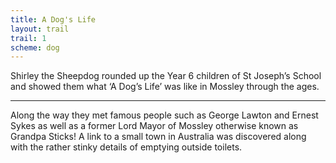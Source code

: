 ```yaml
---
title: A Dog's Life
layout: trail
trail: 1
scheme: dog
---
```


Shirley the Sheepdog rounded up the Year 6 children of St Joseph’s School and showed them what ‘A Dog’s Life’ was like in Mossley through the ages.

---

Along the way they met famous people such as George Lawton and Ernest Sykes as well as a former Lord Mayor of Mossley otherwise known as Grandpa Sticks! A link to a small town in Australia was discovered along with the rather stinky details of emptying outside toilets.
